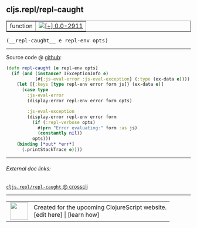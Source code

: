 ## cljs.repl/repl-caught



 <table border="1">
<tr>
<td>function</td>
<td><a href="https://github.com/cljsinfo/cljs-api-docs/tree/0.0-2911"><img valign="middle" alt="[+] 0.0-2911" title="Added in 0.0-2911" src="https://img.shields.io/badge/+-0.0--2911-lightgrey.svg"></a> </td>
</tr>
</table>


 <samp>
(__repl-caught__ e repl-env opts)<br>
</samp>

---







Source code @ [github](https://github.com/clojure/clojurescript/blob/r3053/src/clj/cljs/repl.clj#L629-L644):

```clj
(defn repl-caught [e repl-env opts]
  (if (and (instance? IExceptionInfo e)
           (#{:js-eval-error :js-eval-exception} (:type (ex-data e))))
    (let [{:keys [type repl-env error form js]} (ex-data e)]
      (case type
        :js-eval-error
        (display-error repl-env error form opts)

        :js-eval-exception
        (display-error repl-env error form
          (if (:repl-verbose opts)
            #(prn "Error evaluating:" form :as js)
            (constantly nil))
          opts)))
    (binding [*out* *err*]
      (.printStackTrace e))))
```

<!--
Repo - tag - source tree - lines:

 <pre>
clojurescript @ r3053
└── src
    └── clj
        └── cljs
            └── <ins>[repl.clj:629-644](https://github.com/clojure/clojurescript/blob/r3053/src/clj/cljs/repl.clj#L629-L644)</ins>
</pre>

-->

---



###### External doc links:

[`cljs.repl/repl-caught` @ crossclj](http://crossclj.info/fun/cljs.repl/repl-caught.html)<br>

---

 <table>
<tr><td>
<img valign="middle" align="right" width="48px" src="http://i.imgur.com/Hi20huC.png">
</td><td>
Created for the upcoming ClojureScript website.<br>
[edit here] | [learn how]
</td></tr></table>

[edit here]:https://github.com/cljsinfo/cljs-api-docs/blob/master/cljsdoc/cljs.repl_repl-caught.cljsdoc
[learn how]:https://github.com/cljsinfo/cljs-api-docs/wiki/cljsdoc-files

<!--

This information was too distracting to show to readers, but I'll leave it
commented here since it is helpful to:

- pretty-print the data used to generate this document
- and show how to retrieve that data



The API data for this symbol:

```clj
{:ns "cljs.repl",
 :name "repl-caught",
 :type "function",
 :signature ["[e repl-env opts]"],
 :source {:code "(defn repl-caught [e repl-env opts]\n  (if (and (instance? IExceptionInfo e)\n           (#{:js-eval-error :js-eval-exception} (:type (ex-data e))))\n    (let [{:keys [type repl-env error form js]} (ex-data e)]\n      (case type\n        :js-eval-error\n        (display-error repl-env error form opts)\n\n        :js-eval-exception\n        (display-error repl-env error form\n          (if (:repl-verbose opts)\n            #(prn \"Error evaluating:\" form :as js)\n            (constantly nil))\n          opts)))\n    (binding [*out* *err*]\n      (.printStackTrace e))))",
          :title "Source code",
          :repo "clojurescript",
          :tag "r3053",
          :filename "src/clj/cljs/repl.clj",
          :lines [629 644]},
 :full-name "cljs.repl/repl-caught",
 :full-name-encode "cljs.repl_repl-caught",
 :history [["+" "0.0-2911"]]}

```

Retrieve the API data for this symbol:

```clj
;; from Clojure REPL
(require '[clojure.edn :as edn])
(-> (slurp "https://raw.githubusercontent.com/cljsinfo/cljs-api-docs/catalog/cljs-api.edn")
    (edn/read-string)
    (get-in [:symbols "cljs.repl/repl-caught"]))
```

-->

